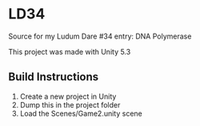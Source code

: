 # LD34
Source for my Ludum Dare #34 entry: DNA Polymerase

This project was made with Unity 5.3

## Build Instructions
1. Create a new project in Unity
1. Dump this in the project folder
1. Load the Scenes/Game2.unity scene
